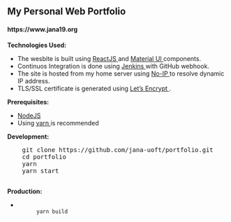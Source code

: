 <h2>My Personal Web Portfolio</h2>
<h4>https://www.jana19.org</h4>

**Technologies Used:**
<ul>
  <li> The wesbite is built using <a href="https://facebook.github.io/react/"> ReactJS </a> and <a href="http://www.material-ui.com/#/"> Material UI </a> components. </li>
  <li> Continuos Integration is done using <a href="https://jenkins.io/"> Jenkins </a> with GitHub webhook. </li>
  <li> The site is hosted from my home server using <a href="https://www.noip.com/"> No-IP </a> to resolve dynamic IP address. </li>
  <li> TLS/SSL certificate is generated using <a href="https://letsencrypt.org/">Let’s Encrypt </a>. </li>
</ul>

**Prerequisites:**
  <ul>
    <li> <a href="https://nodejs.org/en/"> NodeJS </a> </li>
    <li> Using <a href="https://www.npmjs.com/package/yarn"> yarn </a> is recommended </li>
  </ul>
  
**Development:**
  <pre>
    git clone https://github.com/jana-uoft/portfolio.git
    cd portfolio
    yarn
    yarn start
  </pre>


**Production:**
  <ul>
    <li>
      <code> 
      yarn build 
      </code>
    </li>
 </ul>
